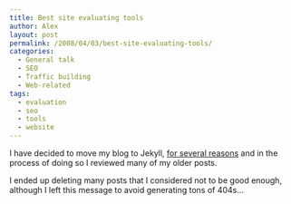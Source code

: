 ```yaml
---
title: Best site evaluating tools
author: Alex
layout: post
permalink: /2008/04/03/best-site-evaluating-tools/
categories:
  - General talk
  - SEO
  - Traffic building
  - Web-related
tags:
  - evaluation
  - seo
  - tools
  - website
---
```

 

I have decided to move my blog to Jekyll, [for several reasons](http://carlboettiger.info/2012/05/01/Jekyll-vs-Wordpress.html) and in the process of doing so I reviewed many of my older posts.

I ended up deleting many posts that I considered not to be good enough, although I left this message to avoid generating tons of 404s... 